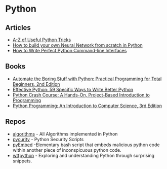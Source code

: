 # Python

## Articles
- [A-Z of Useful Python Tricks](https://link.medium.com/LkWkRO3s8R)
- [How to build your own Neural Network from scratch in Python](https://link.medium.com/hX1yYw4KwS)
- [How to Write Perfect Python Command-line Interfaces](https://blog.sicara.com/perfect-python-command-line-interfaces-7d5d4efad6a2)

## Books
- [Automate the Boring Stuff with Python: Practical Programming for Total Beginners, 2nd Edition](https://www.amazon.com/Automate-Boring-Stuff-Python-2nd/dp/1593279922/)
- [Effective Python: 59 Specific Ways to Write Better Python](https://www.amazon.com/Effective-Python-Specific-Software-Development/dp/0134034287/)
- [Python Crash Course: A Hands-On, Project-Based Introduction to Programming](https://www.amazon.com/Python-Crash-Course-Hands-Project-Based/dp/1593276036)
- [Python Programming: An Introduction to Computer Science, 3rd Edition](https://www.amazon.com/Python-Programming-Introduction-Computer-Science/dp/1590282752/)

## Repos
- [algorithms](https://github.com/TheAlgorithms/Python) - All Algorithms implemented in Python
- [pycurity](https://github.com/ninijay/pycurity) - Python Security Scripts
- [pyEmbed](https://github.com/itsKindred/pyEmbed) -Elementary bash script that embeds malicious python code within another piece of inconspicuous python code.
- [wtfpython](https://github.com/satwikkansal/wtfpython) - Exploring and understanding Python through surprising snippets.
